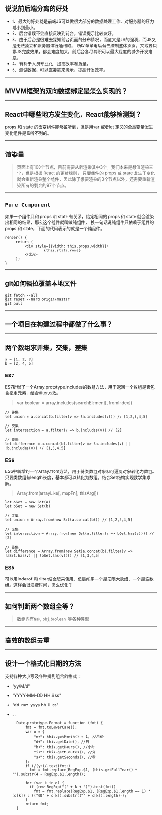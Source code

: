 ## 说说前后端分离的好处

- 1、最大的好处就是前端JS可以做很大部分的数据处理工作，对服务器的压力减小到最小。
- 2、后台错误不会直接反映到前台，错误提示比较友好。
- 3、由于后台是很难去探知前台页面的分布情况，而这又是JS的强项，而JS又是无法独立和服务器进行通讯的。
所以单单用后台去控制整体页面，又或者只靠JS完成效果，都会难度加大，前后台各尽其职可以最大程度的减少开发难度。
- 4、有利于人员专业化，提高效率和质量。
- 5、测试数据，可以直接拿来演示，提高开发效率。


- - -
## MVVM框架的双向数据绑定是怎么实现的？


- - -
## React中哪些地方发生变化，React能够检测到？
props 和 state 的改变组件能够监听到，但是用var 或者let 定义的全局变量发生变化组件是监听不到的。

- - -
## 渲染量
> 页面上有100个节点，目前需要从新渲染其中3个，我们本来是想值渲染三个，但是根据 React 的更新规则，
> 只要组件的 props 或 state 发生了变化就会重新渲染整个组件，因此除了想要渲染的3个节点以外，还需要重新渲染所有的剩余的97个节点。

- - -
## `Pure Component`

如果一个组件只和 props 和 state 有关系，给定相同的 props 和 state 就会渲染出相同的结果，那么这个组件就叫做纯组件，
换一句话说纯组件只依赖于组件的 props 和 state，下面的代码表示的就是一个纯组件。

    render() {
         return (
             <div style={{width: this.props.width}}>
                      {this.state.rows}
             </div>
         );
    }

- - -
## git如何强拉覆盖本地文件
    git fetch --all
    git reset --hard origin/master
    git pull

- - -
## 一个项目在构建过程中都做了什么事？


- - -
## 两个数组求并集，交集，差集

    a = [1, 2, 3]
    b = [2, 4, 5]

### ES7
ES7新增了一个Array.prototype.includes的数组方法，用于返回一个数组是否包含指定元素，结合filter方法。

> var boolean = array.includes(searchElement[, fromIndex])

    // 并集
    let union = a.concat(b.filter(v => !a.includes(v))) // [1,2,3,4,5]
    
    // 交集
    let intersection = a.filter(v => b.includes(v)) // [2]
    
    // 差集
    let difference = a.concat(b).filter(v => !a.includes(v) || !b.includes(v)) // [1,3,4,5]

### ES6
ES6中新增的一个Array.from方法，用于将类数组对象和可遍历对象转化为数组。只要类数组有length长度，基本都可以转化为数组。结合Set结构实现数学集求解。

> Array.from(arrayLike[, mapFn[, thisArg]])

    let aSet = new Set(a)
    let bSet = new Set(b)
    
    // 并集
    let union = Array.from(new Set(a.concat(b))) // [1,2,3,4,5]
    
    // 交集
    let intersection = Array.from(new Set(a.filter(v => bSet.has(v)))) // [2]
    
    // 差集
    let difference = Array.from(new Set(a.concat(b).filter(v => !aSet.has(v) || !bSet.has(v)))) // [1,3,4,5]

### ES5
可以用indexof 和 filter结合起来使用。但是如果一个是无限大数组，一个是空数组。这样会很浪费时间，怎么优化？

- - -
## 如何判断两个数组全等？
> 数组内有`NaN`, `obj`,`boolean`  等各种类型

- - -
## 高效的数组去重


- - -
## 设计一个格式化日期的方法
支持各种大小写及各种排列组合的格式：

- "yy/M/d"
- "YYYY-MM-DD  HH:ii:ss"
- "dd-mm-yyyy hh-ii-ss"
- ...

        Date.prototype.Format = function (fmt) { 
            fmt = fmt.toLowerCase();
            var o = {
                "m+": this.getMonth() + 1, //月份 
                "d+": this.getDate(), //日 
                "h+": this.getHours(), //小时 
                "i+": this.getMinutes(), //分 
                "s+": this.getSeconds(), //秒 
            };
            if (/(y+)/.test(fmt)) 
              fmt = fmt.replace(RegExp.$1, (this.getFullYear() + "").substr(4 - RegExp.$1.length));

            for (var k in o) {
              if (new RegExp("(" + k + ")").test(fmt)) 
                fmt = fmt.replace(RegExp.$1, (RegExp.$1.length == 1) ? (o[k]) : (("00" + o[k]).substr(("" + o[k]).length)));
            }   
            return fmt;
        }



